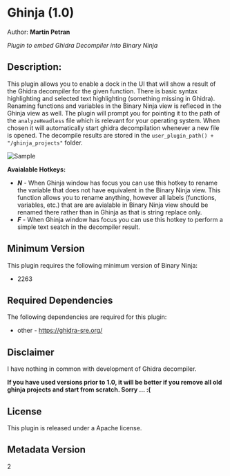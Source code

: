 # Ghinja (1.0)
Author: **Martin Petran**

_Plugin to embed Ghidra Decompiler into Binary Ninja_

## Description:
This plugin allows you to enable a dock in the UI that will show a result of the Ghidra decompiler for the given function. There is basic syntax highlighting and selected text highlighting (something missing in Ghidra). Renaming functions and variables in the Binary Ninja view is refleced in the Ghinja view as well. The plugin will prompt you for pointing it to the path of the `analyzeHeadless` file which is relevant for your operating system. When chosen it will automatically start ghidra decompilation whenever a new file is opened. The decompile results are stored in the `user_plugin_path() + "/ghinja_projects"` folder.

![Sample](https://github.com/Martyx00/ghinja/blob/master/img/demo.gif?raw=true "Sample")

**Avaialable Hotkeys:**
* ***N*** - When Ghinja window has focus you can use this hotkey to rename the variable that does not have equivalent in the Binary Ninja view. This function allows you to rename anything, however all labels (functions, variables, etc.) that are are avialable in Binary Ninja view should be renamed there rather than in Ghinja as that is string replace only.
* ***F*** - When Ghinja window has focus you can use this hotkey to perform a simple text seatch in the decompiler result.


## Minimum Version

This plugin requires the following minimum version of Binary Ninja:

 * 2263

## Required Dependencies

The following dependencies are required for this plugin:

 * other - https://ghidra-sre.org/

## Disclaimer

I have nothing in common with development of Ghidra decompiler.

**If you have used versions prior to 1.0, it will be better if you remove all old ghinja projects and start from scratch. Sorry ... :(**

## License

This plugin is released under a Apache license.
## Metadata Version

2
